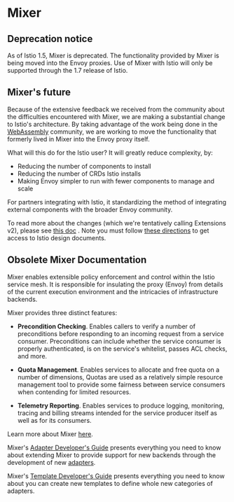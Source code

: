 # Mixer

## Deprecation notice

As of Istio 1.5, Mixer is deprecated. The functionality provided by Mixer is
being moved into the Envoy proxies. Use of Mixer with Istio will only be
supported through the 1.7 release of Istio.

## Mixer's future

Because of the extensive feedback we received from the community about the
difficulties encountered with Mixer, we are making a substantial change to
Istio's architecture. By taking advantage of the work being done in the
[WebAssembly](https://webassembly.org) community, we are working to move the
functionality that formerly lived in Mixer into the Envoy proxy itself.

What will this do for the Istio user? It will greatly reduce complexity, by:
- Reducing the number of components to install
- Reducing the number of CRDs Istio installs
- Making Envoy simpler to run with fewer components to manage and scale

For partners integrating with Istio, it standardizing the method of integrating
external components with the broader Envoy community.

To read more about the changes (which we're tentatively calling Extensions v2),
please see
[this doc](
https://docs.google.com/document/d/1x5XeKWRdpFPAy7JYxiTz5u-Ux2eoBQ80lXT6XYjvUuQ/edit#heading=h.8kpssnjs5pqw)
. Note you must follow [these directions](
https://github.com/istio/community/blob/master/CONTRIBUTING.md#design-documents)
to get access to Istio design documents.

## Obsolete Mixer Documentation

Mixer enables extensible policy enforcement and control within the Istio service
mesh. It is responsible for insulating the proxy (Envoy) from details of the
current execution environment and the intricacies of infrastructure backends.

Mixer provides three distinct features:

- **Precondition Checking**. Enables callers to verify a number of preconditions
  before responding to an incoming request from a service consumer.
  Preconditions can include whether the service consumer is properly
  authenticated, is on the service's whitelist, passes ACL checks, and more.

- **Quota Management**. Enables services to allocate and free quota on a number
  of dimensions, Quotas are used as a relatively simple resource management tool
  to provide some fairness between service consumers when contending for limited
  resources.

- **Telemetry Reporting**. Enables services to produce logging, monitoring,
  tracing and billing streams intended for the service producer itself as well
  as for its consumers.

Learn more about Mixer
[here](https://istio.io/docs/concepts/policies-and-telemetry/).

Mixer's
[Adapter Developer's Guide](https://github.com/istio/istio/wiki/Mixer-Out-Of-Process-Adapter-Dev-Guide)
presents everything you need to know about extending Mixer to provide support
for new backends through the development of new
[adapters](https://istio.io/docs/concepts/policies-and-telemetry/#adapters).

Mixer's
[Template Developer's Guide](https://github.com/istio/istio/wiki/Mixer-Template-Dev-Guide)
presents everything you need to know about you can create new templates to define
whole new categories of adapters.
